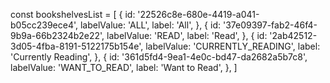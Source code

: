 const bookshelvesList = [
  {
    id: '22526c8e-680e-4419-a041-b05cc239ece4',
    labelValue: 'ALL',
    label: 'All',
  },
  {
    id: '37e09397-fab2-46f4-9b9a-66b2324b2e22',
    labelValue: 'READ',
    label: 'Read',
  },
  {
    id: '2ab42512-3d05-4fba-8191-5122175b154e',
    labelValue: 'CURRENTLY_READING',
    label: 'Currently Reading',
  },
  {
    id: '361d5fd4-9ea1-4e0c-bd47-da2682a5b7c8',
    labelValue: 'WANT_TO_READ',
    label: 'Want to Read',
  },
]

